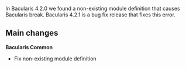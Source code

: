 
In Bacularis 4.2.0 we found a non-existing module definition that causes
Bacularis break. Bacularis 4.2.1 is a bug fix release that fixes this
error.

## Main changes

**Bacularis Common**
 - Fix non-existing module definition
